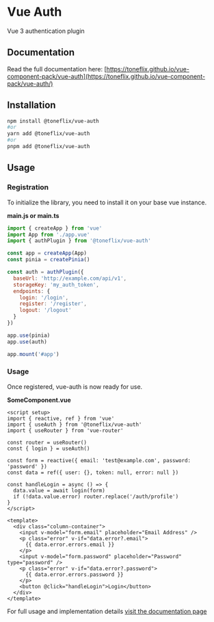 # Vue Auth

Vue 3 authentication plugin

## Documentation

Read the full documentation here: [https://toneflix.github.io/vue-component-pack/vue-auth](https://toneflix.github.io/vue-component-pack/vue-auth/)

## Installation

```bash
npm install @toneflix/vue-auth
#or
yarn add @toneflix/vue-auth
#or
pnpm add @toneflix/vue-auth
```

## Usage

### Registration

To initialize the library, you need to install it on your base vue instance.

**main.js or main.ts**

```js
import { createApp } from 'vue'
import App from './app.vue'
import { authPlugin } from '@toneflix/vue-auth'

const app = createApp(App)
const pinia = createPinia()

const auth = authPlugin({
  baseUrl: 'http://example.com/api/v1',
  storageKey: 'my_auth_token',
  endpoints: {
    login: '/login',
    register: '/register',
    logout: '/logout'
  }
})

app.use(pinia)
app.use(auth)

app.mount('#app')
```

### Usage

Once registered, vue-auth is now ready for use.

**SomeComponent.vue**

```vue
<script setup>
import { reactive, ref } from 'vue'
import { useAuth } from '@toneflix/vue-auth'
import { useRouter } from 'vue-router'

const router = useRouter()
const { login } = useAuth()

const form = reactive({ email: 'test@example.com', password: 'password' })
const data = ref({ user: {}, token: null, error: null })

const handleLogin = async () => {
  data.value = await login(form)
  if (!data.value.error) router.replace('/auth/profile')
}
</script>

<template>
  <div class="column-container">
    <input v-model="form.email" placeholder="Email Address" />
    <p class="error" v-if="data.error?.email">
      {{ data.error.errors.email }}
    </p>
    <input v-model="form.password" placeholder="Password" type="password" />
    <p class="error" v-if="data.error?.password">
      {{ data.error.errors.password }}
    </p>
    <button @click="handleLogin">Login</button>
  </div>
</template>
```

For full usage and implementation details [visit the documentation page](https://toneflix.github.io/vue-component-pack/vue-auth/)
